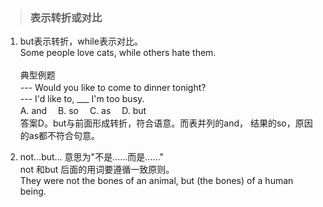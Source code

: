  >### 表示转折或对比
 	
1. but表示转折，while表示对比。 <br>
Some people love cats, while others hate them. <br> <br>
典型例题　 <br>
--- Would you like to come to dinner tonight?　　 <br>
--- I'd like to, ___ I'm too busy. <br>
A. and　 B. so　 C. as　 D. but　　 <br>
答案D。but与前面形成转折，符合语意。而表并列的and， 结果的so，原因的as都不符合句意。

2. not…but… 意思为"不是……而是……" <br>
not 和but 后面的用词要遵循一致原则。 <br>
They were not the bones of an animal, but (the bones) of a human being.